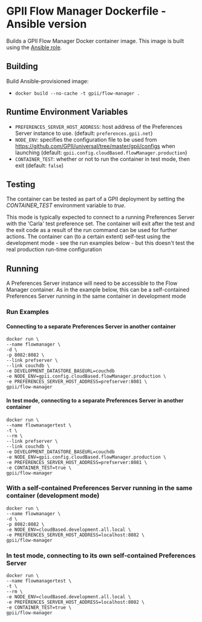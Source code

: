 # GPII Flow Manager Dockerfile - Ansible version

Builds a GPII Flow Manager Docker container image. This image is built using the [Ansible role](https://github.com/gpii-ops/ansible-flow-manager).

## Building

Build Ansible-provisioned image:
- `docker build --no-cache -t gpii/flow-manager .`

## Runtime Environment Variables

- `PREFERENCES_SERVER_HOST_ADDRESS`: host address of the Preferences Server instance to use. (default: `preferences.gpii.net`)
- `NODE_ENV`: specifies the configuration file to be used from https://github.com/GPII/universal/tree/master/gpii/configs when launching (default: `gpii.config.cloudBased.flowManager.production`)
- `CONTAINER_TEST`: whether or not to run the container in test mode, then exit (default: `false`)

## Testing

The container can be tested as part of a GPII deployment by setting the *CONTAINER_TEST* environment variable to *true*.

This mode is typically expected to connect to a running Preferences Server with the 'Carla' test preference set. The container will exit after the test and the exit code as a result of the run command can be used for further actions. The container can (to a certain extent) self-test using the development mode - see the run examples below - but this doesn't test the real production run-time configuration

## Running

A Preferences Server instance will need to be accessible to the Flow Manager container. As in the example below, this can be a self-contained Preferences Server running in the same container in development mode

### Run Examples

#### Connecting to a separate Preferences Server in another container

```
docker run \
--name flowmanager \
-d \
-p 8082:8082 \
--link prefserver \
--link couchdb \
-e DEVELOPMENT_DATASTORE_BASEURL=couchdb
-e NODE_ENV=gpii.config.cloudBased.flowManager.production \
-e PREFERENCES_SERVER_HOST_ADDRESS=prefserver:8081 \
gpii/flow-manager
```

#### In test mode, connecting to a separate Preferences Server in another container

```
docker run \
--name flowmanagertest \
-t \
--rm \
--link prefserver \
--link couchdb \
-e DEVELOPMENT_DATASTORE_BASEURL=couchdb
-e NODE_ENV=gpii.config.cloudBased.flowManager.production \
-e PREFERENCES_SERVER_HOST_ADDRESS=prefserver:8081 \
-e CONTAINER_TEST=true \
gpii/flow-manager
```

### With a self-contained Preferences Server running in the same container (development mode)

```
docker run \
--name flowmanager \
-d \
-p 8082:8082 \
-e NODE_ENV=cloudBased.development.all.local \
-e PREFERENCES_SERVER_HOST_ADDRESS=localhost:8082 \
gpii/flow-manager
```

### In test mode, connecting to its own self-contained Preferences Server

```
docker run \
--name flowmanagertest \
-t \
--rm \
-e NODE_ENV=cloudBased.development.all.local \
-e PREFERENCES_SERVER_HOST_ADDRESS=localhost:8082 \
-e CONTAINER_TEST=true \
gpii/flow-manager
```
